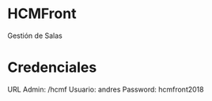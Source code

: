 # HCMFront
Gestión de Salas

# Credenciales

URL Admin: /hcmf
Usuario: andres
Password: hcmfront2018
